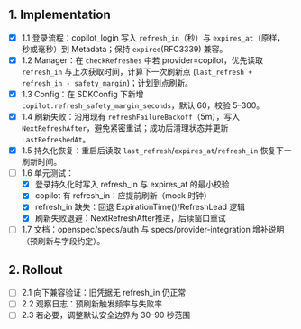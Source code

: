 ## 1. Implementation
- [x] 1.1 登录流程：copilot_login 写入 `refresh_in`（秒）与 `expires_at`（原样，秒或毫秒）到 Metadata；保持 `expired`(RFC3339) 兼容。
- [x] 1.2 Manager：在 `checkRefreshes` 中若 provider=copilot，优先读取 `refresh_in` 与上次获取时间，计算下一次刷新点 (`last_refresh + refresh_in - safety_margin`)；计划到点刷新。
- [x] 1.3 Config：在 SDKConfig 下新增 `copilot.refresh_safety_margin_seconds`，默认 60，校验 5–300。
- [x] 1.4 刷新失败：沿用现有 `refreshFailureBackoff`（5m），写入 `NextRefreshAfter`，避免紧密重试；成功后清理状态并更新 `LastRefreshedAt`。
- [x] 1.5 持久化恢复：重启后读取 `last_refresh`/`expires_at`/`refresh_in` 恢复下一刷新时间。
- [ ] 1.6 单元测试：
  - [x] 登录持久化时写入 refresh_in 与 expires_at 的最小校验
  - [x] copilot 有 refresh_in：应提前刷新（mock 时钟）
  - [x] refresh_in 缺失：回退 ExpirationTime()/RefreshLead 逻辑
  - [x] 刷新失败退避：NextRefreshAfter推进，后续窗口重试
- [ ] 1.7 文档：openspec/specs/auth 与 specs/provider-integration 增补说明（预刷新与字段约定）。

## 2. Rollout
- [ ] 2.1 向下兼容验证：旧凭据无 refresh_in 仍正常
- [ ] 2.2 观察日志：预刷新触发频率与失败率
- [ ] 2.3 若必要，调整默认安全边界为 30–90 秒范围
